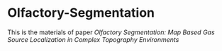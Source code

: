 Olfactory-Segmentation
=====
This is the materials of paper _Olfactory Segmentation: Map Based Gas Source Localization in Complex Topography Environments_
